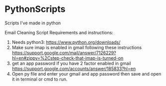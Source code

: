 # PythonScripts
Scripts I've made in python


Email Cleaning Script Requirements and instructions:
1. Needs python3: https://www.python.org/downloads/
2. Make sure imap is enabled in gmail following these instructions
  https://support.google.com/mail/answer/7126229?hl=en#zippy=%2Cstep-check-that-imap-is-turned-on
3. get an app password if you have 2 factor enabled in gmail
  https://support.google.com/accounts/answer/185833?hl=en
4. Open py file and enter your gmail and app password then save and open it in terminal or cmd to run.
